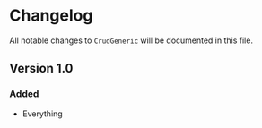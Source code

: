 # Changelog

All notable changes to `CrudGeneric` will be documented in this file.

## Version 1.0

### Added
- Everything
